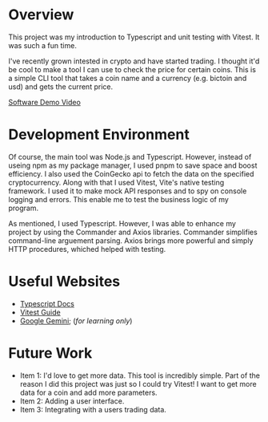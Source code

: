 # Overview

This project was my introduction to Typescript and unit testing with Vitest. It was such a fun time.  

I've recently grown intested in crypto and have started trading. I thought it'd be cool to make a tool I can use to check the price for certain coins. This is a simple CLI tool that takes a coin name and a currency (e.g. bictoin and usd) and gets the current price.


[Software Demo Video](http://youtube.link.goes.here)

# Development Environment

Of course, the main tool was Node.js and Typescript. However, instead of useing npm as my package manager, I used pnpm to save space and boost efficiency.
I also used the CoinGecko api to fetch the data on the specified cryptocurrency. Along with that I used Vitest, Vite's native testing framework. I used it to make mock API responses and to spy on console logging and errors. This enable me to test the business logic of my program.

As mentioned, I used Typescript. However, I was able to enhance my project by using the Commander and Axios libraries. Commander simplifies command-line arguement parsing. Axios brings more powerful and simply HTTP procedures, whiched helped with testing.

# Useful Websites

- [Typescript Docs](https://www.typescriptlang.org/docs/)
- [Vitest Guide](https://vitest.dev/guide/)
- [Google Gemini](https://gemini.google.com/); (*for learning only*)

# Future Work

- Item 1: I'd love to get more data. This tool is incredibly simple. Part of the reason I did this project was just so I could try Vitest! I want to get more data for a coin and add more parameters.
- Item 2: Adding a user interface. 
- Item 3: Integrating with a users trading data. 
